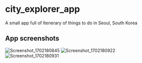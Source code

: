 # city_explorer_app

A small app full of Itenerary of things to do in Seoul, South Korea

## App screenshots
![Screenshot_1702180845](https://github.com/Daayim/Seoul_Itinerary_App/assets/109987391/0f9568b3-ad4c-4cf3-8266-4f63763d1983)
![Screenshot_1702180922](https://github.com/Daayim/Seoul_Itinerary_App/assets/109987391/92bbb15f-8f22-4248-82d8-68dc5c571790)
![Screenshot_1702180931](https://github.com/Daayim/Seoul_Itinerary_App/assets/109987391/3bd02594-4a73-4ce8-ac62-3f3a3be4808f)

